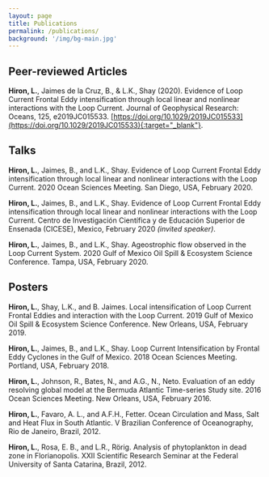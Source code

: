 ```yaml
---
layout: page
title: Publications
permalink: /publications/
background: '/img/bg-main.jpg'
---
```


## Peer-reviewed Articles
**Hiron, L.**, Jaimes de la Cruz, B., & L.K., Shay (2020). Evidence of Loop Current Frontal Eddy intensification through local linear and nonlinear interactions with the Loop Current. Journal of Geophysical Research: Oceans, 125, e2019JC015533. [https://doi.org/10.1029/2019JC015533](https://doi.org/10.1029/2019JC015533){:target="_blank"}.

## Talks
**Hiron, L.**, Jaimes, B., and L.K., Shay. Evidence of Loop Current Frontal Eddy intensification through local linear and nonlinear interactions with the Loop Current. 2020 Ocean Sciences Meeting. San Diego, USA, February 2020.

**Hiron, L.**, Jaimes, B., and L.K., Shay. Evidence of Loop Current Frontal Eddy intensification through local linear and nonlinear interactions with the Loop Current. Centro de Investigación Científica y de Educación Superior de Ensenada (CICESE), Mexico, February 2020 *(invited speaker)*.

**Hiron, L.**, Jaimes, B., and L.K., Shay. Ageostrophic flow observed in the Loop Current System. 2020 Gulf of Mexico Oil Spill & Ecosystem Science Conference. Tampa, USA, February 2020.

## Posters
**Hiron, L.**, Shay, L.K., and B. Jaimes. Local intensification of Loop Current Frontal Eddies and interaction with the Loop Current. 2019 Gulf of Mexico Oil Spill & Ecosystem Science Conference. New Orleans, USA, February 2019.

**Hiron, L.**, Jaimes, B., and L.K., Shay. Loop Current Intensification by Frontal Eddy Cyclones in the Gulf of Mexico. 2018 Ocean Sciences Meeting. Portland, USA, February 2018.

**Hiron, L.**, Johnson, R., Bates, N., and A.G., N., Neto. Evaluation of an eddy resolving global model at the Bermuda Atlantic Time-series Study site. 2016 Ocean Sciences Meeting. New Orleans, USA, February 2016.

**Hiron, L.**, Favaro, A. L., and A.F.H., Fetter. Ocean Circulation and Mass, Salt and Heat Flux in South Atlantic. V Brazilian Conference of Oceanography, Rio de Janeiro, Brazil, 2012.

**Hiron, L.**, Rosa, E. B., and L.R., Rörig. Analysis of phytoplankton in dead zone in Florianopolis. XXII Scientific Research Seminar at the Federal University of Santa Catarina, Brazil, 2012.
